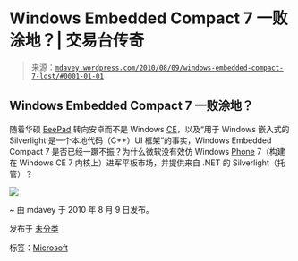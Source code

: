 <!--yml

类别：未分类

日期：2024 年 5 月 18 日 06:14:25

-->

# Windows Embedded Compact 7 一败涂地？| 交易台传奇

> 来源：[`mdavey.wordpress.com/2010/08/09/windows-embedded-compact-7-lost/#0001-01-01`](https://mdavey.wordpress.com/2010/08/09/windows-embedded-compact-7-lost/#0001-01-01)

## Windows Embedded Compact 7 一败涂地？

随着华硕 [EeePad](http://www.ubergizmo.com/15/archives/2010/07/asus_eeepad_to_run_on_android_and_not_windows_ce.html) 转向安卓而不是 Windows [CE](http://www.microsoft.com/windowsembedded/en-us/products/windowsce/compact7.mspx)，以及“用于 Windows 嵌入式的 Silverlight 是一个本地代码（C++）UI 框架”的事实，Windows Embedded Compact 7 是否已经一蹶不振？为什么微软没有效仿 Windows [Phone](http://www.windowsphone7.com/) 7（构建在 Windows CE 7 内核上）进军平板市场，并提供来自 .NET 的 Silverlight（托管）？

![](https://mdavey.wordpress.com/wp-content/uploads/2010/08/silverlightonembedded.jpg)

~ 由 mdavey 于 2010 年 8 月 9 日发布。

发布于 [未分类](https://mdavey.wordpress.com/category/uncategorized/)

标签：[Microsoft](https://mdavey.wordpress.com/tag/microsoft/)
